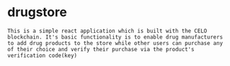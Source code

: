 # drugstore
    This is a simple react application which is built with the CELO blockchain. It's basic functionality is to enable drug manufacturers to add drug products to the store while other users can purchase any of their choice and verify their purchase via the product's verification code(key)